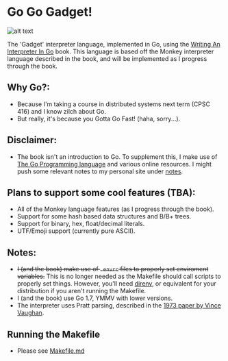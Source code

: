 # Go Go Gadget!

![alt text][go-go-logo]

The 'Gadget' interpreter language, implemented in Go, using the [Writing An Interpreter In Go][go-interpreter-book] book. This language is based off the Monkey interpreter language described in the book, and will be implemented as I progress through the book.

## Why Go?:
- Because I'm taking a course in distributed systems next term (CPSC 416) and I know zilch about Go.
- But really, it's because you Gotta Go Fast! (haha, sorry...).

## Disclaimer:
- The book isn't an introduction to Go. To supplement this, I make use of [The Go Programming language][go-reference-book] and various online resources. I might push some relevant notes to my personal site under [notes][ps-notes].

## Plans to support some cool features (TBA):
- All of the Monkey language features (as I progress through the book).
- Support for some hash based data structures and B/B+ trees.
- Support for binary, hex, float/decimal literals.
- UTF/Emoji support (currently pure ASCII).

## Notes:
- ~~I (and the book) make use of `.envrc` files to properly set enviroment variables.~~ This is no longer needed as the Makefile should call scripts to properly set things. However, you'll need [direnv][direnv], or equivalent for your distribution if you aren't running the Makefile.
- I (and the book) use Go 1.7, YMMV with lower versions.
- The interpreter uses Pratt parsing, described in the [1973 paper by Vince Vaughan][ref-pratt-parsing].

## Running the Makefile

- Please see [Makefile.md][doc-makefile]

[go-go-logo]: https://github.com/vkandola/go-go-gadget/blob/master/go-go-logo.jpg "Inspector Gadget Approves of this language!"
[go-interpreter-book]: https://interpreterbook.com/
[go-reference-book]: https://www.amazon.ca/gp/product/0134190440/
[ps-notes]: http://notes.vkandola.me/
[direnv]: https://direnv.net/
[doc-makefile]: /Documentation/Makefile.md
[ref-pratt-parsing]: http://web.archive.org/web/20151223215421/http://hall.org.ua/halls/wizzard/pdf/Vaughan.Pratt.TDOP.pdf